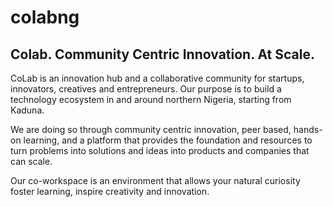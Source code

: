 # colabng

## Colab. Community Centric Innovation. At Scale.
CoLab is an innovation hub and a collaborative community for startups, innovators, creatives and entrepreneurs. Our purpose is to build a technology ecosystem in and around northern Nigeria, starting from Kaduna.

We are doing so through community centric innovation, peer based, hands-on learning, and a platform that provides the foundation and resources to turn problems into solutions and ideas into products and companies that can scale.

Our co-workspace is an environment that allows your natural curiosity foster learning, inspire creativity and innovation.

